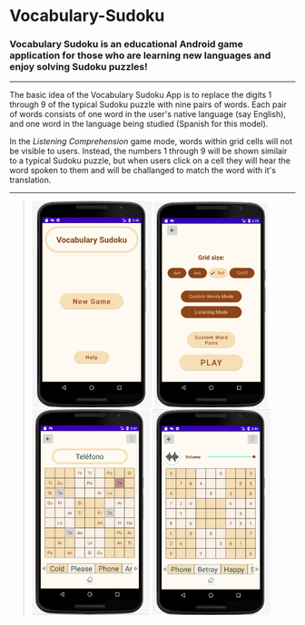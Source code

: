 # Vocabulary-Sudoku
### Vocabulary Sudoku is an educational Android game application for those who are learning new languages and enjoy solving Sudoku puzzles!
---

The basic idea of the Vocabulary Sudoku App is to replace the digits 1 through 9 of the typical Sudoku puzzle with nine pairs of words. Each pair of words consists of one word in the user's native language (say English), and one word in the language being studied (Spanish for this model).

In the *Listening Comprehension* game mode, words within grid cells will not be visible to users. Instead, the numbers 1 through 9 will be shown similair to a typical Sudoku puzzle, but when users click on a cell they will hear the word spoken to them and will be challanged to match the word with it's translation.

---

> <img src="https://github.com/Hooyar-Foroughi/Vocabulary-Sudoku/blob/main/Screenshots/MainMenu.png?raw=true" alt="Main Menu" width="211"/>
> <img src="https://github.com/Hooyar-Foroughi/Vocabulary-Sudoku/blob/main/Screenshots/NewGameMenu.png?raw=true" alt="New Game Menu" width="200"/>
> <img src="https://github.com/Hooyar-Foroughi/Vocabulary-Sudoku/blob/main/Screenshots/Gameboard_9x9.png?raw=true" alt="New Game Menu" width="207"/>
> <img src="https://github.com/Hooyar-Foroughi/Vocabulary-Sudoku/blob/main/Screenshots/ListeningMode.png?raw=true" alt="New Game Menu" width="209"/>
